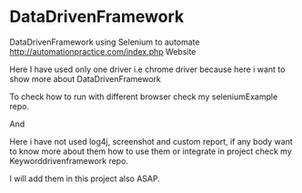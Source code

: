 # DataDrivenFramework
DataDrivenFramework using Selenium to automate http://automationpractice.com/index.php Website

Here I have used only one driver i.e chrome driver because here i want to show more about DataDrivenFramework

To check how to run with different browser check my seleniumExample repo.

And

Here i have not used log4j, screenshot and custom report, if any body want to know more about them how to use them or integrate in project check  my Keyworddrivenframework repo.

I will add them in this project also ASAP.
